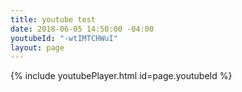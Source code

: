 ```yaml
---
title: youtube test
date: 2018-06-05 14:50:00 -04:00
youtubeId: "-wtIMTCHWuI"
layout: page
---
```


{% include youtubePlayer.html id=page.youtubeId %}